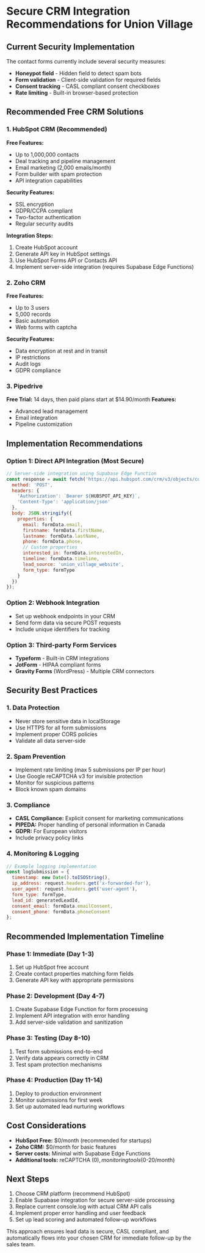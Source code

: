 # Secure CRM Integration Recommendations for Union Village

## Current Security Implementation
The contact forms currently include several security measures:
- **Honeypot field** - Hidden field to detect spam bots
- **Form validation** - Client-side validation for required fields
- **Consent tracking** - CASL compliant consent checkboxes
- **Rate limiting** - Built-in browser-based protection

## Recommended Free CRM Solutions

### 1. HubSpot CRM (Recommended)
**Free Features:**
- Up to 1,000,000 contacts
- Deal tracking and pipeline management
- Email marketing (2,000 emails/month)
- Form builder with spam protection
- API integration capabilities

**Security Features:**
- SSL encryption
- GDPR/CCPA compliant
- Two-factor authentication
- Regular security audits

**Integration Steps:**
1. Create HubSpot account
2. Generate API key in HubSpot settings
3. Use HubSpot Forms API or Contacts API
4. Implement server-side integration (requires Supabase Edge Functions)

### 2. Zoho CRM
**Free Features:**
- Up to 3 users
- 5,000 records
- Basic automation
- Web forms with captcha

**Security Features:**
- Data encryption at rest and in transit
- IP restrictions
- Audit logs
- GDPR compliance

### 3. Pipedrive
**Free Trial:** 14 days, then paid plans start at $14.90/month
**Features:**
- Advanced lead management
- Email integration
- Pipeline customization

## Implementation Recommendations

### Option 1: Direct API Integration (Most Secure)
```javascript
// Server-side integration using Supabase Edge Function
const response = await fetch('https://api.hubspot.com/crm/v3/objects/contacts', {
  method: 'POST',
  headers: {
    'Authorization': `Bearer ${HUBSPOT_API_KEY}`,
    'Content-Type': 'application/json'
  },
  body: JSON.stringify({
    properties: {
      email: formData.email,
      firstname: formData.firstName,
      lastname: formData.lastName,
      phone: formData.phone,
      // Custom properties
      interested_in: formData.interestedIn,
      timeline: formData.timeline,
      lead_source: 'union_village_website',
      form_type: formType
    }
  })
});
```

### Option 2: Webhook Integration
- Set up webhook endpoints in your CRM
- Send form data via secure POST requests
- Include unique identifiers for tracking

### Option 3: Third-party Form Services
- **Typeform** - Built-in CRM integrations
- **JotForm** - HIPAA compliant forms
- **Gravity Forms** (WordPress) - Multiple CRM connectors

## Security Best Practices

### 1. Data Protection
- Never store sensitive data in localStorage
- Use HTTPS for all form submissions
- Implement proper CORS policies
- Validate all data server-side

### 2. Spam Prevention
- Implement rate limiting (max 5 submissions per IP per hour)
- Use Google reCAPTCHA v3 for invisible protection
- Monitor for suspicious patterns
- Block known spam domains

### 3. Compliance
- **CASL Compliance:** Explicit consent for marketing communications
- **PIPEDA:** Proper handling of personal information in Canada
- **GDPR:** For European visitors
- Include privacy policy links

### 4. Monitoring & Logging
```javascript
// Example logging implementation
const logSubmission = {
  timestamp: new Date().toISOString(),
  ip_address: request.headers.get('x-forwarded-for'),
  user_agent: request.headers.get('user-agent'),
  form_type: formType,
  lead_id: generatedLeadId,
  consent_email: formData.emailConsent,
  consent_phone: formData.phoneConsent
};
```

## Recommended Implementation Timeline

### Phase 1: Immediate (Day 1-3)
1. Set up HubSpot free account
2. Create contact properties matching form fields
3. Generate API key with appropriate permissions

### Phase 2: Development (Day 4-7)
1. Create Supabase Edge Function for form processing
2. Implement API integration with error handling
3. Add server-side validation and sanitization

### Phase 3: Testing (Day 8-10)
1. Test form submissions end-to-end
2. Verify data appears correctly in CRM
3. Test spam protection mechanisms

### Phase 4: Production (Day 11-14)
1. Deploy to production environment
2. Monitor submissions for first week
3. Set up automated lead nurturing workflows

## Cost Considerations
- **HubSpot Free:** $0/month (recommended for startups)
- **Zoho CRM:** $0/month for basic features
- **Server costs:** Minimal with Supabase Edge Functions
- **Additional tools:** reCAPTCHA ($0), monitoring tools ($0-20/month)

## Next Steps
1. Choose CRM platform (recommend HubSpot)
2. Enable Supabase integration for secure server-side processing
3. Replace current console.log with actual CRM API calls
4. Implement proper error handling and user feedback
5. Set up lead scoring and automated follow-up workflows

This approach ensures lead data is secure, CASL compliant, and automatically flows into your chosen CRM for immediate follow-up by the sales team.